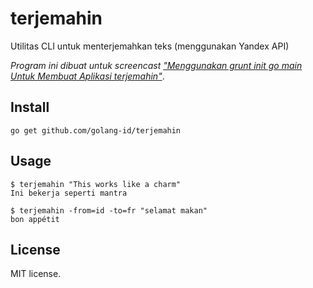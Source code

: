 terjemahin
=========

Utilitas CLI untuk menterjemahkan teks (menggunakan Yandex API)

*Program ini dibuat untuk screencast ["Menggunakan grunt init go main Untuk Membuat Aplikasi terjemahin"](https://www.youtube.com/watch?v=6AwlPkBpjQI)*.

## Install

```
go get github.com/golang-id/terjemahin
```

## Usage

```
$ terjemahin "This works like a charm"
Ini bekerja seperti mantra

$ terjemahin -from=id -to=fr "selamat makan"
bon appétit
```

## License

MIT license.
